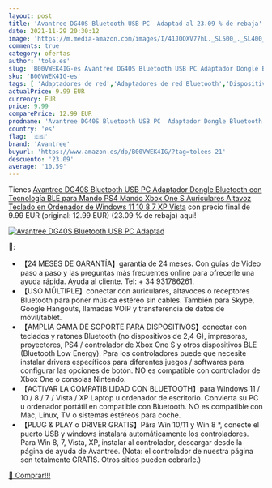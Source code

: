 ```yaml
---
layout: post
title: 'Avantree DG40S Bluetooth USB PC  Adaptad al 23.09 % de rebaja'
date: 2021-11-29 20:30:12
image: 'https://m.media-amazon.com/images/I/41JOQXV77hL._SL500_._SL400_.jpg'
comments: true
category: ofertas
author: 'tole.es'
slug: 'B00VWEK4IG-es Avantree DG40S Bluetooth USB PC Adaptador Dongle Bluetooth...'
sku: 'B00VWEK4IG-es'
tags: [ 'Adaptadores de red','Adaptadores de red Bluetooth','Dispositivos de red','Informática','avantree','ps4','xbox', ]
actualPrice: 9.99 EUR
currency: EUR
price: 9.99
comparePrice: 12.99 EUR
prodname: 'Avantree DG40S Bluetooth USB PC  Adaptador Dongle Bluetooth  con Tecnología BLE para Mando PS4  Mando Xbox One S  Auriculares  Altavoz  Teclado en Ordenador de Windows 11 10  8  7  XP  Vista'
country: 'es'
flag: '🇪🇸'
brand: 'Avantree'
buyurl: 'https://www.amazon.es/dp/B00VWEK4IG/?tag=tolees-21'
descuento: '23.09'
average: '10.59'
---
```


Tienes [Avantree DG40S Bluetooth USB PC  Adaptador Dongle Bluetooth  con Tecnología BLE para Mando PS4  Mando Xbox One S  Auriculares  Altavoz  Teclado en Ordenador de Windows 11 10  8  7  XP  Vista](https://www.amazon.es/dp/B00VWEK4IG/?tag=tolees-21) con precio final de  9.99 EUR (original: 12.99 EUR) (23.09 %  de rebaja) aqui!

[![Avantree DG40S Bluetooth USB PC  Adaptad](https://m.media-amazon.com/images/I/41JOQXV77hL._SL500_._SL400_.jpg)](https://www.amazon.es/dp/B00VWEK4IG/?tag=tolees-21)

🔎:

- 【24 MESES DE GARANTÍA】garantía de 24 meses. Con guías de Video paso a paso y las preguntas más frecuentes online para ofrecerle una ayuda rápida. Ayuda al cliente. Tel: + 34 931786261.
- 【USO MÚLTIPLE】conectar con auriculares, altavoces o receptores Bluetooth para poner música estéreo sin cables. También para Skype, Google Hangouts, llamadas VOIP y transferencia de datos de móvil/tablet.
- 【AMPLIA GAMA DE SOPORTE PARA DISPOSITIVOS】conectar con teclados y ratones Bluetooth (no dispositivos de 2,4 G), impresoras, proyectores, PS4 / controlador de Xbox One S y otros dispositivos BLE (Bluetooth Low Energy). Para los controladores puede que necesite instalar drivers específicos para diferentes juegos / softwares para configurar las opciones de botón. NO es compatible con controlador de Xbox One o consolas Nintendo.
- 【ACTIVAR LA COMPATIBILIDAD CON BLUETOOTH】para Windows 11 / 10 / 8 / 7 / Vista / XP Laptop u ordenador de escritorio. Convierta su PC u ordenador portátil en compatible con Bluetooth. NO es compatible con Mac, Linux, TV o sistemas estéreos para coche.
- 【PLUG & PLAY o DRIVER GRATIS】Pâra Win 10/11 y Win 8 *, conecte el puerto USB y windows instalará automáticamente los controladores. Para Win 8, 7, Vista, XP, instalar al controlador, descargar desde la página de ayuda de Avantree. (Nota: el controlador de nuestra página son totalmente GRATIS. Otros sitios pueden cobrarle.)

[🛒 Comprar!!!](https://www.amazon.es/dp/B00VWEK4IG/?tag=tolees-21)
